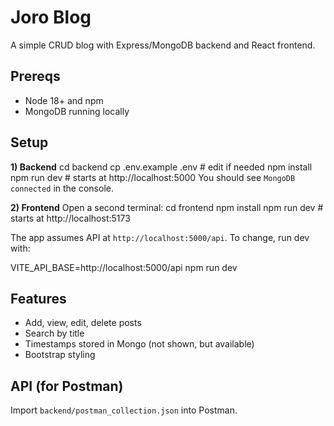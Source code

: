 # Joro Blog
A simple CRUD blog with Express/MongoDB backend and React frontend.

## Prereqs
- Node 18+ and npm
- MongoDB running locally

## Setup
**1) Backend**
cd backend
cp .env.example .env   # edit if needed
npm install
npm run dev            # starts at http://localhost:5000
You should see `MongoDB connected` in the console.

**2) Frontend**
Open a second terminal:
cd frontend
npm install
npm run dev            # starts at http://localhost:5173

The app assumes API at `http://localhost:5000/api`. To change, run dev with:

VITE_API_BASE=http://localhost:5000/api npm run dev

## Features
- Add, view, edit, delete posts
- Search by title
- Timestamps stored in Mongo (not shown, but available)
- Bootstrap styling

## API (for Postman)
Import `backend/postman_collection.json` into Postman.
